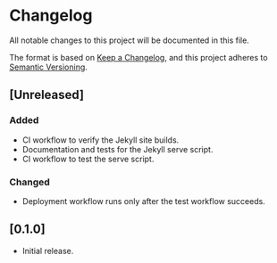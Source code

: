 # Changelog

All notable changes to this project will be documented in this file.

The format is based on [Keep a Changelog](https://keepachangelog.com/en/1.0.0/),
and this project adheres to [Semantic Versioning](https://semver.org/spec/v2.0.0.html).

## [Unreleased]

### Added
- CI workflow to verify the Jekyll site builds.
- Documentation and tests for the Jekyll serve script.
- CI workflow to test the serve script.

### Changed
- Deployment workflow runs only after the test workflow succeeds.

## [0.1.0]
- Initial release.
